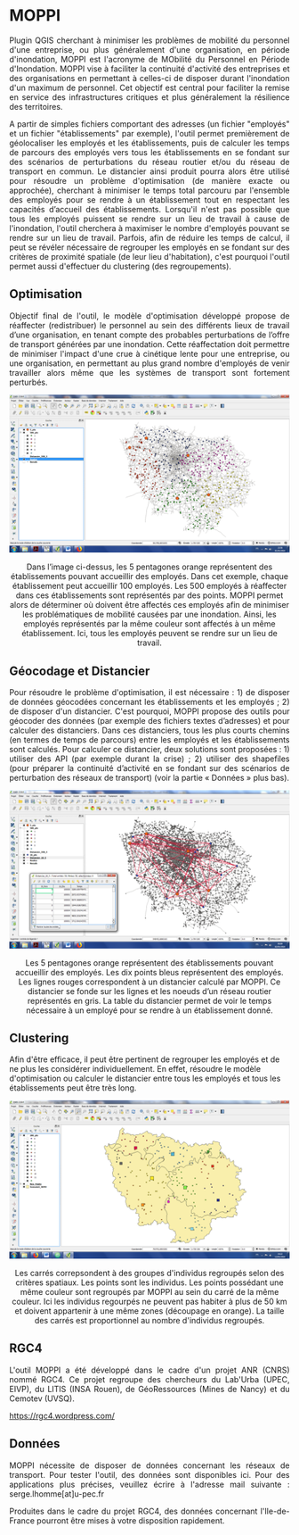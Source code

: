 # MOPPI
<p align="justify"> Plugin QGIS cherchant à minimiser les problèmes de mobilité du personnel d'une entreprise, ou plus généralement d'une organisation, en période d'inondation, MOPPI est l'acronyme de MObilité du Personnel en Période d'Inondation. MOPPI vise à faciliter la continuité d'activité des entreprises et des organisations en permettant à celles-ci de disposer durant l'inondation d'un maximum de personnel. Cet objectif est central pour faciliter la remise en service des infrastructures critiques et plus généralement la résilience des territoires. </p>

<p align="justify"> A partir de simples fichiers comportant des adresses (un fichier "employés" et un fichier "établissements" par exemple), l'outil permet premièrement de géolocaliser les employés et les établissements, puis de calculer les temps de parcours des employés vers tous les établissements en se fondant sur des scénarios de perturbations du réseau routier et/ou du réseau de transport en commun. Le distancier ainsi produit pourra alors être utilisé pour résoudre un problème d'optimisation (de manière exacte ou approchée), cherchant à minimiser le temps total parcouru par l'ensemble des employés pour se rendre à un établissement tout en respectant les capacités d’accueil des établissements. Lorsqu'il n'est pas possible que tous les employés puissent se rendre sur un lieu de travail à cause de l'inondation, l'outil cherchera à maximiser le nombre d'employés pouvant se rendre sur un lieu de travail. Parfois, afin de réduire les temps de calcul, il peut se révéler nécessaire de regrouper les employés en se fondant sur des critères de proximité spatiale (de leur lieu d'habitation), c'est pourquoi l'outil permet aussi d'effectuer du clustering (des regroupements).</p>

## Optimisation

<p align="justify"> Objectif final de l'outil, le modèle d'optimisation développé propose de réaffecter (redistribuer) le personnel au sein des différents lieux de travail d’une organisation, en tenant compte des probables perturbations de l’offre de transport générées par une inondation. Cette réaffectation doit permettre de minimiser l'impact d'une crue à cinétique lente pour une entreprise, ou une organisation, en permettant au plus grand nombre d'employés de venir travailler alors même que les systèmes de transport sont fortement perturbés. </p>

![Une illustration de l'optimisation](https://github.com/sergelhomme/MOPPI/blob/master/images/MOPPI3.png)

<p align="center"> Dans l’image ci-dessus, les 5 pentagones orange représentent des établissements pouvant accueillir des employés. Dans cet exemple, chaque établissement peut accueillir 100 employés. Les 500 employés à réaffecter dans ces établissements sont représentés par des points. MOPPI permet alors de déterminer où doivent être affectés ces employés afin de minimiser les problématiques de mobilité causées par une inondation. Ainsi, les employés représentés par la même couleur sont affectés à un même établissement. Ici, tous les employés peuvent se rendre sur un lieu de travail. </p>

## Géocodage et Distancier

<p align="justify"> Pour résoudre le problème d'optimisation, il est nécessaire : 1) de disposer de données géocodées concernant les établissements et les employés ; 2) de disposer d'un distancier. C'est pourquoi, MOPPI propose des outils pour géocoder des données (par exemple des fichiers textes d’adresses) et pour calculer des distanciers. Dans ces distanciers, tous les plus courts chemins (en termes de temps de parcours) entre les employés et les établissements sont calculés. Pour calculer ce distancier, deux solutions sont proposées : 1) utiliser des API (par exemple durant la crise) ; 2) utiliser des shapefiles (pour préparer la continuité d’activité en se fondant sur des scénarios de perturbation des réseaux de transport) (voir la partie « Données » plus bas). </p>

![Une illustration du distancier](https://github.com/sergelhomme/MOPPI/blob/master/images/MOPPI4.png)

<p align="center"> Les 5 pentagones orange représentent des établissements pouvant accueillir des employés. Les dix points bleus représentent des employés. Les lignes rouges correspondent à un distancier calculé par MOPPI. Ce distancier se fonde sur les lignes et les noeuds d’un réseau routier représentés en gris. La table du distancier permet de voir le temps nécessaire à un employé pour se rendre à un établissement donné. </p>

## Clustering

Afin d'être efficace, il peut être pertinent de regrouper les employés et de ne plus les considérer individuellement. En effet, résoudre le modèle d'optimisation ou calculer le distancier entre tous les employés et tous les établissements peut être très long. 

![Une illustration du clustering](https://github.com/sergelhomme/MOPPI/blob/master/images/MOPPI5.png)

<p align="center"> Les carrés correpsondent à des groupes d'individus regroupés selon des critères spatiaux. Les points sont les individus. Les points possédant une même couleur sont regroupés par MOPPI au sein du carré de la même couleur. Ici les individus regourpés ne peuvent pas habiter à plus de 50 km et doivent appartenir à une même zones (découpage en orange). La taille des carrés est proportionnel au nombre d'individus regroupés. </p>

## RGC4

<p align="justify"> L'outil MOPPI a été développé dans le cadre d'un projet ANR (CNRS) nommé RGC4. Ce projet regroupe des chercheurs du Lab'Urba (UPEC, EIVP), du LITIS (INSA Rouen), de GéoRessources (Mines de Nancy) et du Cemotev (UVSQ). </p>
 
https://rgc4.wordpress.com/

## Données

<p align="justify"> MOPPI nécessite de disposer de données concernant les réseaux de transport. Pour tester l'outil, des données sont disponibles ici. Pour des applications plus précises, veuillez écrire à l'adresse mail suivante : serge.lhomme[at]u-pec.fr </p>

<p align="justify"> Produites dans le cadre du projet RGC4, des données concernant l'Ile-de-France pourront être mises à votre disposition rapidement. </p>
